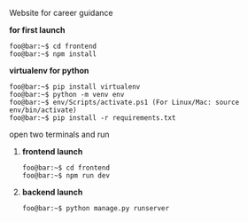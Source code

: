 Website for career guidance


__for first launch__
```console
foo@bar:~$ cd frontend
foo@bar:~$ npm install
```

__virtualenv for python__
```console
foo@bar:~$ pip install virtualenv
foo@bar:~$ python -m venv env
foo@bar:~$ env/Scripts/activate.ps1 (For Linux/Mac: source env/bin/activate)
foo@bar:~$ pip install -r requirements.txt
```

open two terminals and run

1.  __frontend launch__
    ```console
    foo@bar:~$ cd frontend
    foo@bar:~$ npm run dev
    ```

2.  __backend launch__
    ```console
    foo@bar:~$ python manage.py runserver
    ```